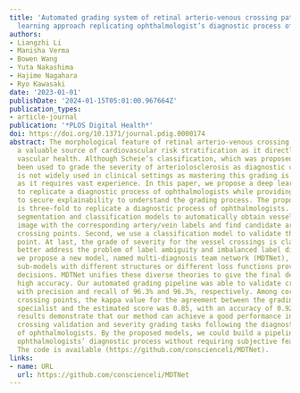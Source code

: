 ```yaml
---
title: 'Automated grading system of retinal arterio-venous crossing patterns: A deep
  learning approach replicating ophthalmologist’s diagnostic process of arteriolosclerosis'
authors:
- Liangzhi Li
- Manisha Verma
- Bowen Wang
- Yuta Nakashima
- Hajime Nagahara
- Ryo Kawasaki
date: '2023-01-01'
publishDate: '2024-01-15T05:01:00.967664Z'
publication_types:
- article-journal
publication: '*PLOS Digital Health*'
doi: https://doi.org/10.1371/journal.pdig.0000174
abstract: The morphological feature of retinal arterio-venous crossing patterns is
  a valuable source of cardiovascular risk stratification as it directly captures
  vascular health. Although Scheie’s classification, which was proposed in 1953, has
  been used to grade the severity of arteriolosclerosis as diagnostic criteria, it
  is not widely used in clinical settings as mastering this grading is challenging
  as it requires vast experience. In this paper, we propose a deep learning approach
  to replicate a diagnostic process of ophthalmologists while providing a checkpoint
  to secure explainability to understand the grading process. The proposed pipeline
  is three-fold to replicate a diagnostic process of ophthalmologists. First, we adopt
  segmentation and classification models to automatically obtain vessels in a retinal
  image with the corresponding artery/vein labels and find candidate arterio-venous
  crossing points. Second, we use a classification model to validate the true crossing
  point. At last, the grade of severity for the vessel crossings is classified. To
  better address the problem of label ambiguity and imbalanced label distribution,
  we propose a new model, named multi-diagnosis team network (MDTNet), in which the
  sub-models with different structures or different loss functions provide different
  decisions. MDTNet unifies these diverse theories to give the final decision with
  high accuracy. Our automated grading pipeline was able to validate crossing points
  with precision and recall of 96.3% and 96.3%, respectively. Among correctly detected
  crossing points, the kappa value for the agreement between the grading by a retina
  specialist and the estimated score was 0.85, with an accuracy of 0.92. The numerical
  results demonstrate that our method can achieve a good performance in both arterio-venous
  crossing validation and severity grading tasks following the diagnostic process
  of ophthalmologists. By the proposed models, we could build a pipeline reproducing
  ophthalmologists’ diagnostic process without requiring subjective feature extractions.
  The code is available (https://github.com/conscienceli/MDTNet).
links:
- name: URL
  url: https://github.com/conscienceli/MDTNet
---
```

